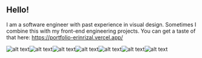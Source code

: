 ## Hello!
I am a software engineer with past experience in visual design. Sometimes I combine this with my front-end engineering projects. You can get a taste of that here: https://portfolio-erinrizal.vercel.app/

![alt text](https://img.shields.io/badge/javascript-white?style=for-the-badge&logo=javascript)![alt text](https://img.shields.io/badge/typescript-white?style=for-the-badge&logo=typescript)![alt text](https://img.shields.io/badge/sass-white?style=for-the-badge&logo=sass)![alt text](https://img.shields.io/badge/react-white?style=for-the-badge&logo=react)![alt text](https://img.shields.io/badge/node-white?style=for-the-badge&logo=nodejs)![alt text](https://img.shields.io/badge/mysql-white?style=for-the-badge&logo=mysql)![alt text](https://img.shields.io/badge/java-white?style=for-the-badge&logo=java)

<!-- ![stats](https://github-readme-stats.vercel.app/api?username=elrizal&theme=buefy&show_icons=true)
 -->

